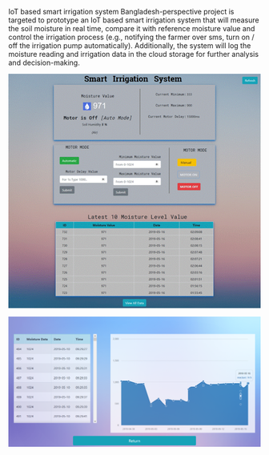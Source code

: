 IoT based smart irrigation system Bangladesh-perspective project is targeted to prototype an IoT based smart irrigation system that will measure the soil moisture in real time, compare it with reference moisture value and control the irrigation process (e.g., notifying the farmer over sms, turn on / off the irrigation pump automatically). Additionally, the system will log the moisture reading and irrigation data in the cloud storage for further analysis and decision-making.

![home page](https://github.com/smrahman0009/IoT-based-smart-irrigation-system-Bangladesh-perspective/blob/master/screen%20shots/home.jpg)

![all data](https://github.com/smrahman0009/IoT-based-smart-irrigation-system-Bangladesh-perspective/blob/master/screen%20shots/home.png)

